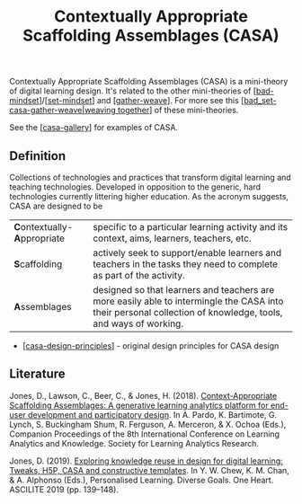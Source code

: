 ﻿---
backlinks:
- title: Some Assemblage Required
  url: /colophon/some-assemblage-required.html
- title: How to Develop Web Components
  url: /sense/how-to-develop-web-components.html
- title: Sense
  url: /sense/sense.html
- title: Supporting the design of discipline-specific digital learning activities
  url: /share/blog/supporting-the-design-of-discipline-specific-learning-spaces.html
- title: Challenge of Teachers' Design Practice
  url: /sense/Design/challenge-of-teachers-design-practice.html
- title: Shaping Spaces - Peter Goodyear ALTC 2017 Keynote
  url: /sense/Design/goodyear-shaping-spaces.html
- title: Exploring australian curriculum
  url: /sense/Python/exploring-australian-curriculum.html
- title: Canvas Learning Journal - Vue implementation
  url: /sense/CASA/vue-canvas-learning-journal.html
- title: CASA Gallery
  url: /sense/CASA/casa-gallery.html
- title: The relationships between BAD/SET, CASA, and Gather/Weave
  url: /sense/CASA/bad_set-casa-gather-weave.html
- title: Blackboard tweaks
  url: /sense/Distribution/blackboard-tweaks.html
- title: Patterns, pattern languages and design practice
  url: /sense/Paper-Summaries/goodyear-patterns-design-practice.html
- title: Teaching as interweaving
  url: /sense/Teaching/teaching-as-interweaving.html
- title: My Teaching Philosophy
  url: /sense/Teaching/my-teaching-philosophy.html
- title: My First LitElement Web Component
  url: /sense/Web-development/my-first-litelement-web-component.html
- title: First experiments with LLM APIs
  url: /sense/AI/explorations/first-llm-api-experiments.html
- title: H-A-X as CASA?
  url: /sense/CASA/CASA/hax-as-casa.html
- title: Log 3 - Canvas learning journal
  url: /sense/CASA/CASA/log-3-canvas-learning-journal.html
- title: Canvas Learning Journal
  url: /sense/CASA/CASA/canvas-learning-journal.html
tags:
- CASA
- BAD
- scaffolding
- assemblages
- design
title: Contextually Appropriate Scaffolding Assemblages (CASA)
type: index
---
Contextually Appropriate Scaffolding Assemblages (CASA) is a mini-theory of digital learning design. It's related to the other mini-theories of [[bad-mindset]]/[[set-mindset]] and [[gather-weave]]. For more see this [[bad_set-casa-gather-weave|weaving together]] of these mini-theories.

See the [[casa-gallery]] for examples of CASA.

## Definition

Collections of technologies and practices that transform digital learning and teaching technologies. Developed in opposition to the generic, hard technologies currently littering higher education. As the acronym suggests, CASA are designed to be 

|   |   |
| --- | --- | 
| <strong>C</strong>ontextually-**A**ppropriate | specific to a particular learning activity and its context, aims, learners, teachers, etc. |
| **S**caffolding | actively seek to support/enable learners and teachers in the tasks they need to complete as part of the activity. |
| **A**ssemblages | designed so that learners and teachers are more easily able to intermingle the CASA into their personal collection of knowledge, tools, and ways of working. |

- [[casa-design-principles]] - original design principles for CASA design

## Literature

Jones, D., Lawson, C., Beer, C., & Jones, H. (2018). [Context-Appropriate Scaffolding Assemblages: A generative learning analytics platform for end-user development and participatory design](http://djon.es/blog/2018/02/02/context-appropriate-scaffolding-assemblages-a-generative-learning-analytics-platform-for-end-user-development-and-participatory-design/). In A. Pardo, K. Bartimote, G. Lynch, S. Buckingham Shum, R. Ferguson, A. Merceron, & X. Ochoa (Eds.), Companion Proceedings of the 8th International Conference on Learning Analytics and Knowledge. Society for Learning Analytics Research.

Jones, D. (2019). [Exploring knowledge reuse in design for digital learning: Tweaks, H5P, CASA and constructive templates](https://djon.es/blog/2019/08/08/exploring-knowledge-reuse-in-design-for-digital-learning-tweaks-h5p-constructive-templates-and-casa/). In Y. W. Chew, K. M. Chan, & A. Alphonso (Eds.), Personalised Learning. Diverse Goals. One Heart. ASCILITE 2019 (pp. 139–148).

[//begin]: # "Autogenerated link references for markdown compatibility"
[bad-mindset]: bad-mindset "The BAD (Bricolage, Affordances, Distribution) mindset"
[set-mindset]: ../Bricolage/set-mindset "The SET mindset"
[gather-weave]: gather-weave "Gather and weave"
[bad_set-casa-gather-weave|weaving together]: bad_set-casa-gather-weave "The relationships between BAD/SET, CASA, and Gather/Weave"
[casa-gallery]: casa-gallery "CASA Gallery"
[casa-design-principles]: casa-design-principles "Design principles for Context-Appropriate Scaffolding Assemblages (CASA)"
[//end]: # "Autogenerated link references"